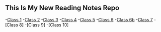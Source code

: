## This Is My New Reading Notes Repo

-[Class 1](1_Set_up_your_accounts.md)
-[Class 2](2_The_Coder's_Computer.md)
-[Class 3](3_Revisions_and_the_Cloud.md)
-[Class 4](4_Structure_web_pages_with_HTML.md)
-[Class 5](5_Design_web_pages_with_CSS.md)
-[Class 6](6_Computer_Architecture_and_Logic.md)
-[Class 6b](6b_Dynamic_web_pages_with_JavaScript.md)
-[Class 7](7_Programming_with_JavaScript.md)
-[Class 8]
-[Class 9]
-[Class 10]
